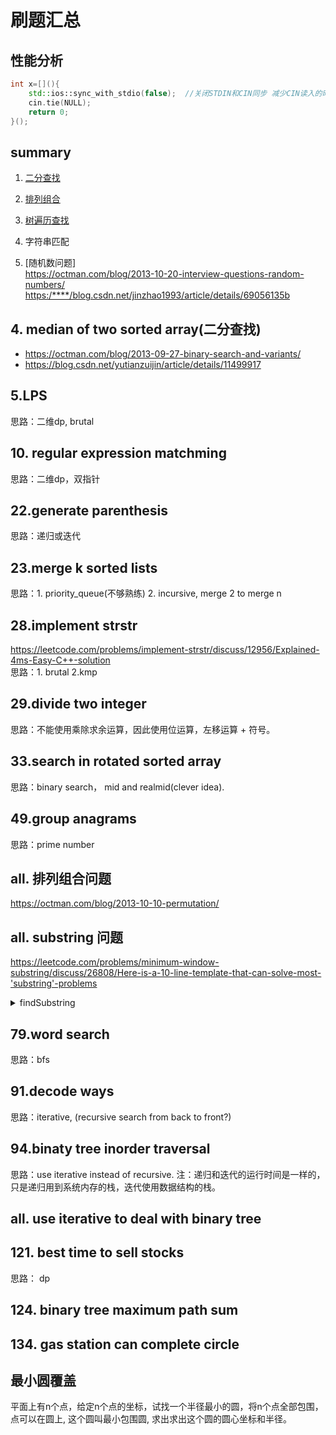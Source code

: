 # 刷题汇总

## 性能分析

```c++
int x=[](){
    std::ios::sync_with_stdio(false);  //关闭STDIN和CIN同步 减少CIN读入的时间，可以减少50%以上。
    cin.tie(NULL);
    return 0;
}();
```

## summary

1. [二分查找](https://octman.com/blog/2013-09-27-binary-search-and-variants/)

2. [排列组合](https://octman.com/blog/2013-10-10-permutation/)

3. [树遍历查找](https://octman.com/blog/2013-10-20-note-tree-traverse-nonrecursive/)

4. 字符串匹配

5. [随机数问题]  
   <https://octman.com/blog/2013-10-20-interview-questions-random-numbers/>
   <https:/****/blog.csdn.net/jinzhao1993/article/details/69056135b>

## 4. median of two sorted array(二分查找)

+ <https://octman.com/blog/2013-09-27-binary-search-and-variants/>  
+ <https://blog.csdn.net/yutianzuijin/article/details/11499917>

## 5.LPS

思路：二维dp, brutal

## 10. regular expression matchming

思路：二维dp，双指针

## 22.generate parenthesis

思路：递归或迭代

## 23.merge k sorted lists

思路：1. priority_queue(不够熟练)  2. incursive, merge 2 to merge n

## 28.implement strstr

<https://leetcode.com/problems/implement-strstr/discuss/12956/Explained-4ms-Easy-C++-solution>  
思路：1. brutal  2.kmp

## 29.divide two integer

思路：不能使用乘除求余运算，因此使用位运算，左移运算 + 符号。

## 33.search in rotated sorted array

思路：binary search， mid and realmid(clever idea).

## 49.group anagrams

思路：prime number

## all. 排列组合问题

<https://octman.com/blog/2013-10-10-permutation/>

## all. substring 问题

<https://leetcode.com/problems/minimum-window-substring/discuss/26808/Here-is-a-10-line-template-that-can-solve-most-'substring'-problems>

<details>
<summary>findSubstring</summary>

```c++
int findSubstring(string s){
    vector<int> map(128,0);
    int counter; // check whether the substring is valid
    int begin=0, end=0; //two pointers, one point to tail and one  head
    int d; //the length of substring

    for() { /* initialize the hash map here */ }

    while(end<s.size()){

        if(map[s[end++]]-- ?){  /* modify counter here */ }

        while(/* counter condition */){

            /* update d here if finding minimum*/

            //increase begin to make it invalid/valid again

            if(map[s[begin++]]++ ?){ /*modify counter here*/ }
        }  

        /* update d here if finding maximum*/
    }
    return d;
}
```

</details>

## 79.word search

思路：bfs

## 91.decode ways

思路：iterative, (recursive search from back to front?)

## 94.binaty tree inorder traversal

思路：use iterative instead of recursive.
注：递归和迭代的运行时间是一样的，只是递归用到系统内存的栈，迭代使用数据结构的栈。

## all. use iterative to deal with binary tree

## 121. best time to sell stocks

思路： dp

## 124. binary tree maximum path sum

## 134. gas station can complete circle

## 最小圆覆盖

平面上有n个点，给定n个点的坐标，试找一个半径最小的圆，将n个点全部包围，点可以在圆上, 这个圆叫最小包围圆, 求出求出这个圆的圆心坐标和半径。
